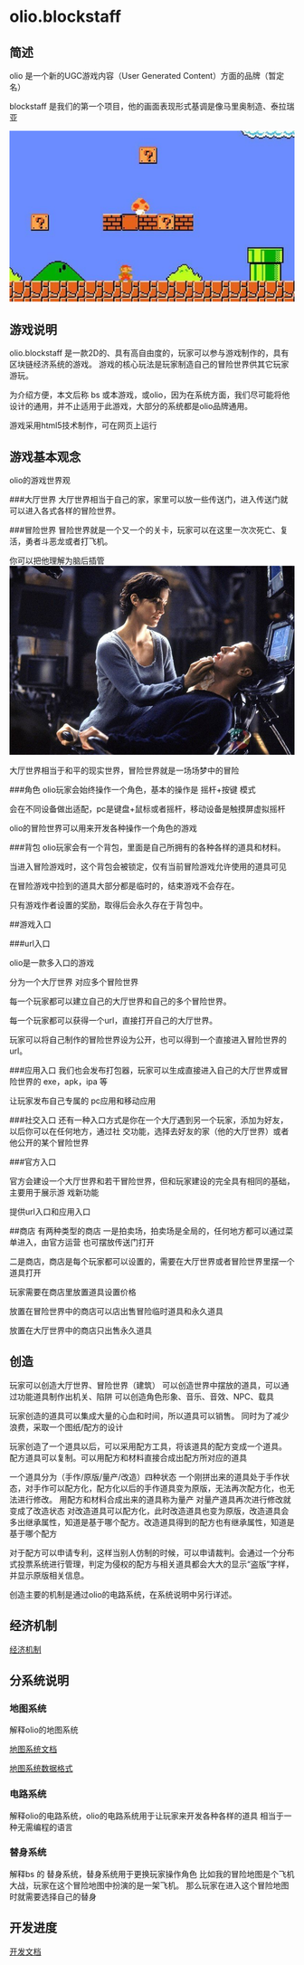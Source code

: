 # olio.blockstaff

## 简述

olio 是一个新的UGC游戏内容（User Generated Content）方面的品牌（暂定名）

blockstaff 是我们的第一个项目，他的画面表现形式基调是像马里奥制造、泰拉瑞亚

![](img/mario.jpg)



## 游戏说明

olio.blockstaff
是一款2D的、具有高自由度的，玩家可以参与游戏制作的，具有区块链经济系统的游戏。
游戏的核心玩法是玩家制造自己的冒险世界供其它玩家游玩。

为介绍方便，本文后称 bs 或本游戏，或olio，因为在系统方面，我们尽可能将他设计的通用，并不止适用于此游戏，大部分的系统都是olio品牌通用。

游戏采用html5技术制作，可在网页上运行



## 游戏基本观念
olio的游戏世界观

###大厅世界
大厅世界相当于自己的家，家里可以放一些传送门，进入传送门就可以进入各式各样的冒险世界。

###冒险世界
冒险世界就是一个又一个的关卡，玩家可以在这里一次次死亡、复活，勇者斗恶龙或者打飞机。

你可以把他理解为脑后插管
![](img/105Q64557-0.jpg)

大厅世界相当于和平的现实世界，冒险世界就是一场场梦中的冒险

###角色
olio玩家会始终操作一个角色，基本的操作是 摇杆+按键 模式

会在不同设备做出适配，pc是键盘+鼠标或者摇杆，移动设备是触摸屏虚拟摇杆

olio的冒险世界可以用来开发各种操作一个角色的游戏

###背包
olio玩家会有一个背包，里面是自己所拥有的各种各样的道具和材料。

当进入冒险游戏时，这个背包会被锁定，仅有当前冒险游戏允许使用的道具可见

在冒险游戏中捡到的道具大部分都是临时的，结束游戏不会存在。

只有游戏作者设置的奖励，取得后会永久存在于背包中。

##游戏入口

###url入口

olio是一款多入口的游戏

分为一个大厅世界 对应多个冒险世界

每一个玩家都可以建立自己的大厅世界和自己的多个冒险世界。

每一个玩家都可以获得一个url，直接打开自己的大厅世界。

玩家可以将自己制作的冒险世界设为公开，也可以得到一个直接进入冒险世界的url。

###应用入口
我们也会发布打包器，玩家可以生成直接进入自己的大厅世界或冒险世界的 exe，apk，ipa 等

让玩家发布自己专属的 pc应用和移动应用

###社交入口
还有一种入口方式是你在一个大厅遇到另一个玩家，添加为好友，以后你可以在任何地方，通过社
交功能，选择去好友的家（他的大厅世界）或者他公开的某个冒险世界

###官方入口

官方会建设一个大厅世界和若干冒险世界，但和玩家建设的完全具有相同的基础，主要用于展示游
戏新功能

提供url入口和应用入口

##商店
有两种类型的商店
一是拍卖场，拍卖场是全局的，任何地方都可以通过菜单进入，由官方运营
也可摆放传送门打开

二是商店，商店是每个玩家都可以设置的，需要在大厅世界或者冒险世界里摆一个道具打开

玩家需要在商店里放置道具设置价格

放置在冒险世界中的商店可以店出售冒险临时道具和永久道具

放置在大厅世界中的商店只出售永久道具

## 创造

玩家可以创造大厅世界、冒险世界（建筑）
可以创造世界中摆放的道具，可以通过功能道具制作出机关、陷阱
可以创造角色形象、音乐、音效、NPC、载具

玩家创造的道具可以集成大量的心血和时间，所以道具可以销售。
同时为了减少浪费，采取一个图纸/配方的设计

玩家创造了一个道具以后，可以采用配方工具，将该道具的配方变成一个道具。
配方道具可以复制。可以用配方和材料直接合成出配方所对应的道具

一个道具分为（手作/原版/量产/改造）四种状态
一个刚拼出来的道具处于手作状态，对手作可以配方化，配方化以后的手作道具变为原版，无法再次配方化，也无法进行修改。
用配方和材料合成出来的道具称为量产
对量产道具再次进行修改就变成了改造状态
对改造道具可以配方化，此时改造道具也变为原版，改造道具会多出继承属性，知道是基于哪个配方。改造道具得到的配方也有继承属性，知道是基于哪个配方

对于配方可以申请专利，这样当别人仿制的时候，可以申请裁判。会通过一个分布式投票系统进行管理，判定为侵权的配方与相关道具都会大大的显示“盗版”字样，并显示原版相关信息。

创造主要的机制是通过olio的电路系统，在系统说明中另行详述。

## 经济机制
[经济机制](doc/economic/main.md)

## 分系统说明

### 地图系统
解释olio的地图系统

[地图系统文档](doc/map/system.md)

[地图系统数据格式](doc/map/format.md)

### 电路系统
解释olio的电路系统，olio的电路系统用于让玩家来开发各种各样的道具
相当于一种无需编程的语言

### 替身系统

解释bs 的 替身系统，替身系统用于更换玩家操作角色
比如我的冒险地图是个飞机大战，玩家在这个冒险地图中扮演的是一架飞机。
那么玩家在进入这个冒险地图时就需要选择自己的替身

## 开发进度

[开发文档](doc/process/start.md)

